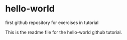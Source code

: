# hello-world
first github repository for exercises in tutorial

This is the readme file for the hello-world github tutorial.
